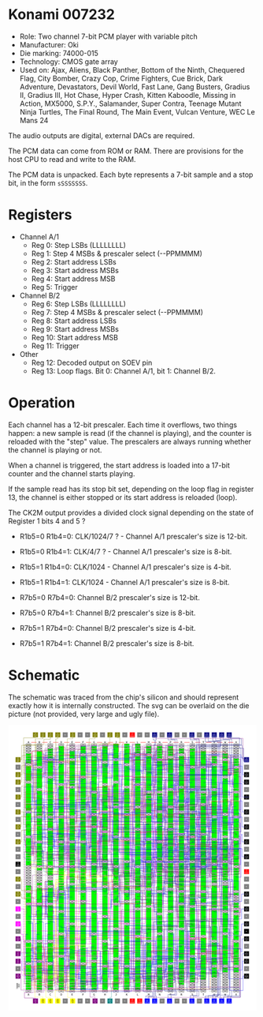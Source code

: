 # Konami 007232

* Role: Two channel 7-bit PCM player with variable pitch
* Manufacturer: Oki
* Die marking: 74000-015
* Technology: CMOS gate array
* Used on: Ajax, Aliens, Black Panther, Bottom of the Ninth, Chequered Flag, City Bomber, Crazy Cop, Crime Fighters, Cue Brick, Dark Adventure, Devastators, Devil World, Fast Lane, Gang Busters, Gradius II, Gradius III, Hot Chase, Hyper Crash, Kitten Kaboodle, Missing in Action, MX5000, S.P.Y., Salamander, Super Contra, Teenage Mutant Ninja Turtles, The Final Round, The Main Event, Vulcan Venture, WEC Le Mans 24

The audio outputs are digital, external DACs are required.

The PCM data can come from ROM or RAM. There are provisions for the host CPU to read and write to the RAM.

The PCM data is unpacked. Each byte represents a 7-bit sample and a stop bit, in the form `sSSSSSSS`.

# Registers

* Channel A/1
  * Reg 0: Step LSBs (LLLLLLLL)
  * Reg 1: Step 4 MSBs & prescaler select (--PPMMMM)
  * Reg 2: Start address LSBs
  * Reg 3: Start address MSBs
  * Reg 4: Start address MSB
  * Reg 5: Trigger
* Channel B/2
  * Reg 6: Step LSBs (LLLLLLLL)
  * Reg 7: Step 4 MSBs & prescaler select (--PPMMMM)
  * Reg 8: Start address LSBs
  * Reg 9: Start address MSBs
  * Reg 10: Start address MSB
  * Reg 11: Trigger
* Other
  * Reg 12: Decoded output on SOEV pin
  * Reg 13: Loop flags. Bit 0: Channel A/1, bit 1: Channel B/2.
 
# Operation

Each channel has a 12-bit prescaler. Each time it overflows, two things happen: a new sample is read
(if the channel is playing), and the counter is reloaded with the "step" value. The prescalers are always
running whether the channel is playing or not.

When a channel is triggered, the start address is loaded into a 17-bit counter and the channel starts playing.

If the sample read has its stop bit set, depending on the loop flag in register 13, the channel is either
stopped or its start address is reloaded (loop).

The CK2M output provides a divided clock signal depending on the state of Register 1 bits 4 and 5 ?

* R1b5=0 R1b4=0: CLK/1024/7 ? - Channel A/1 prescaler's size is 12-bit.
* R1b5=0 R1b4=1: CLK/4/7 ? - Channel A/1 prescaler's size is 8-bit.
* R1b5=1 R1b4=0: CLK/1024 - Channel A/1 prescaler's size is 4-bit.
* R1b5=1 R1b4=1: CLK/1024 - Channel A/1 prescaler's size is 8-bit.


* R7b5=0 R7b4=0: Channel B/2 prescaler's size is 12-bit.
* R7b5=0 R7b4=1: Channel B/2 prescaler's size is 8-bit.
* R7b5=1 R7b4=0: Channel B/2 prescaler's size is 4-bit.
* R7b5=1 R7b4=1: Channel B/2 prescaler's size is 8-bit.

# Schematic

The schematic was traced from the chip's silicon and should represent exactly how it is internally constructed. The svg can be overlaid on the die picture (not provided, very large and ugly file).

![Konami 007232 internal routing](routing.png)
